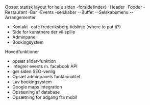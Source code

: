 Opsæt statisk layout for hele siden
-forside(index)
-Header
-Fooder
-Restaurant
-Bar
-Events
-selskaber
--Buffet
--Selskabsmenu
--Arrangementer
- Kontakt
-café frederiksberg tidslinje (where to put it?)
- Side for kunstnere der vil spille
- Adminpanel
- Bookingsystem

Hovedfunktioner
- opsæt slider-funktion
- Integrer events m. facebook API
- gør siden SEO-venlig
- Opsæt adminpanels funktionalitet
- Lav bookingsystem
- Google maps integration
- Opstæning af database
- Opsætning for adgang fra mobil

